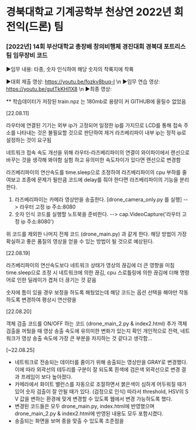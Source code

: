# 경북대학교 기계공학부 천상연 2022년 회전익(드론) 팀
### [2022년] 14회 부산대학교 총장배 창의비행체 경진대회 경북대 포트리스팀 임무장비 코드
▶임무 내용: 타종, 숫자 인식하여 해당 숫자의 착륙지에 착륙

▶대회 제출 영상: https://youtu.be/fozkv8buq-I \n
▶임무 연습 영상: https://youtu.be/gutTkKHl1X8 \n
▶최종 영상: 

** 학습데이터가 저장된 train.npz 는 180mb로 용량이 커 GITHUB에 올릴수 없었음

[22.08.11]

라우터에 연결된 기기는 외부 ip가 고정되어 일정한 ip를 가지므로 LCD를 통해 접속 주소를 나타내는 것은 불필요할 것으로 판단하여 제거
라즈베리파이 내부 ip는 정적 ip로 설정하는 것이 요구됨

네트워크 접속 속도 개선을 위해 라우터-라즈베리파이의 연결이 와이파이에서 랜선으로 바꾸는 것을 생각해 봐야함
실험 하고 유의미한 속도차이가 있다면 랜선으로 변경함

라즈베리파이의 연산속도를 time.sleep으로 조정하여 라즈베리파이의 cpu 부하를 줄여보고 조종에 문제가 될만큼 코드에 delay를 줘야 한다면
라즈베리파이의 기능을 분리한다.
1. 라즈베리파이는 카메라 영상만을 송출한다. [drone_camera_only.py 를 실행]
 --> 라우터 고정 ip 주소:8080
2. 숫자 인식 코드를 실행할 노트북을 준비한다.
 --> cap.VideoCapture('라우터 고정 ip 주소:8080')
 
 위 코드를 제외한 나머지 전체 코드 (drone_main.py) 과 같게 한다.  해당 방법이 가장 확실하고 좋은 품질의 영상을 얻을 수 있는 방법이 될 것으로 예상된다.

[22.08.19]

라즈베리파이의 연산속도보다 네트워크 상태가 영상의 끊김에 더 큰 영향을 미침
time.sleep으로 조정 시 네트워크에 의한 끊김, cpu 스로틀링에 의한 끊김에 더해 명령어로 인한 딜레이가 겹처 더 끊기는 것 같음

숫자에 틈이 있을 경우 보정을 하도록 해뒀었는데 해당 코드는 옵션 선택을 해야만 작동하도록 변경하여 평상시 연산량을 

[22.08.20]

객체 검출 코드를 ON/OFF 하는 코드 (drone_main_2.py & index2.html) 추가
객체 검출을 꺼뒀을 때 영상 송출 속도에 유의미한 변화가 있는지 확인
개인적으로 전력, 네트워크가 영상 송출 속도에 가장 큰 부분을 차지하는 것 같다고 생각함...

[~22.08.25]
- 네트워크로 전송되는 데이터를 줄이기 위해 송출되는 영상만을 GRAY로 변경했다. 이에 따라 외곽선의 테두리를 구분이 잘 되도록 흰색에 검은색 외곽선으로 변경 결과 프레임이 보다 높아졌다.
- 카메라에서 화이트 밸런스를 자동으로 조절하면서 붉은색이 심하게 어두워질 때가 있어 숫자 검출이 잘 안될 때가 있다. (검정으로 인식)
  따라서 threshold, HSV의 S V 값을 변하는 환경에 맞게 변경할 수 있도록 웹에서 변경 가능하도록 했다.
- 변경된 코드들은 모두 drone_main.py, index.html에 반영했으며 drone_main_2.py & index2.html에 반영된 내용도 모두 포함시켰다.
- 송출되는 화면을 보며 종을 맞출 수 있도록 조준점을 

